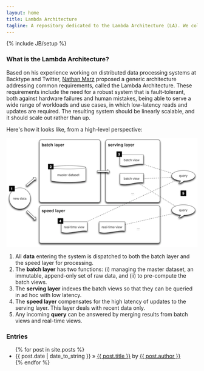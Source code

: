 ```yaml
---
layout: home
title: Lambda Architecture
tagline: A repository dedicated to the Lambda Architecture (LA). We collect and publish examples and good practices around the LA.
---
```

{% include JB/setup %}

### What is the Lambda Architecture?

Based on his experience working on distributed data processing systems at
Backtype and Twitter, [Nathan Marz](https://twitter.com/nathanmarz) proposed
a generic architecture addressing common requirements, called the Lambda Architecture.
These requirements include the need for a robust system that is fault-tolerant,
both against hardware failures and human mistakes, being able to serve a wide 
range of workloads and use cases, in which low-latency reads and updates are 
required. The resulting system should be linearly scalable, and it should scale out 
rather than up. 

Here's how it looks like, from a high-level perspective:

![LA overview](img/la-overview_small.png "LA overview")


1. All **data** entering the system is dispatched to both the batch layer and the speed layer for processing.
1. The **batch layer** has two functions: (i) managing the master dataset, an immutable, append-only set of raw data, and (ii) to pre-compute the batch views.
1. The **serving layer** indexes the batch views so that they can be queried in ad hoc with low latency. 
1. The **speed layer** compensates for the high latency of updates to the serving layer. This layer deals with recent data only.
1. Any incoming **query** can be answered by merging results from batch views and real-time views.

### Entries

<ul class="posts">
  {% for post in site.posts %}
    <li><span>{{ post.date | date_to_string }}</span> &raquo; <a href="{{ BASE_PATH }}{{ post.url }}">{{ post.title }}</a> by <a href="http://twitter.com/{{ post.author_twitter }}">{{ post.author }}</a></li>
  {% endfor %}
</ul>
